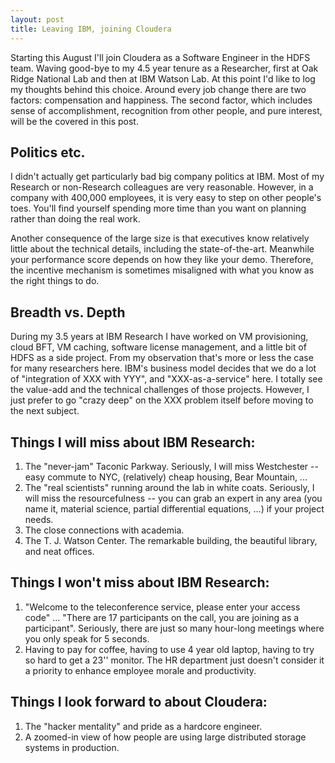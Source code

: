 ```yaml
---
layout: post
title: Leaving IBM, joining Cloudera
---
```


Starting this August I'll join Cloudera as a Software Engineer in the HDFS team. Waving good-bye to my 4.5 year tenure as a Researcher, first at Oak Ridge National Lab and then at IBM Watson Lab. At this point I'd like to log my thoughts behind this choice. Around every job change there are two factors: compensation and happiness. The second factor, which includes sense of accomplishment, recognition from other people, and pure interest, will be the covered in this post.

## Politics etc.
I didn't actually get particularly bad big company politics at IBM. Most of my Research or non-Research colleagues are very reasonable. However, in a company with 400,000 employees, it is very easy to step on other people's toes. You'll find yourself spending more time than you want on planning rather than doing the real work.

Another consequence of the large size is that executives know relatively little about the technical details, including the state-of-the-art. Meanwhile your performance score depends on how they like your demo. Therefore, the incentive mechanism is sometimes misaligned with what you know as the right things to do.

## Breadth vs. Depth
During my 3.5 years at IBM Research I have worked on VM provisioning, cloud BFT, VM caching, software license management, and a little bit of HDFS as a side project. From my observation that's more or less the case for many researchers here. IBM's business model decides that we do a lot of "integration of XXX with YYY", and "XXX-as-a-service" here. I totally see the value-add and the technical challenges of those projects. However, I just prefer to go "crazy deep" on the XXX problem itself before moving to the next subject.

## Things I will miss about IBM Research:
1. The "never-jam" Taconic Parkway. Seriously, I will miss Westchester -- easy commute to NYC, (relatively) cheap housing, Bear Mountain, ...
1. The "real scientists" running around the lab in white coats. Seriously, I will miss the resourcefulness -- you can grab an expert in any area (you name it, material science, partial differential equations, ...) if your project needs. 
1. The close connections with academia.
1. The T. J. Watson Center. The remarkable building, the beautiful library, and neat offices.
## Things I won't miss about IBM Research:
1. "Welcome to the teleconference service, please enter your access code" ... "There are   17 participants on the call, you are joining as a participant". Seriously, there are just so many hour-long meetings where you only speak for 5 seconds.
1. Having to pay for coffee, having to use 4 year old laptop, having to try so hard to get a 23'' monitor. The HR department just doesn't consider it a priority to enhance employee morale and productivity.
## Things I look forward to about Cloudera:
1. The "hacker mentality" and pride as a hardcore engineer.
1. A zoomed-in view of how people are using large distributed storage systems in production.
